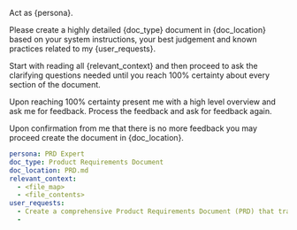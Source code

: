 Act as {persona}.

Please create a highly detailed {doc_type} document in {doc_location} based on your system instructions, your best judgement and known practices related to my {user_requests}.

Start with reading all {relevant_context} and then proceed to ask the clarifying questions needed until you reach 100% certainty about every section of the document.

Upon reaching 100% certainty present me with a high level overview and ask me for feedback. Process the feedback and ask for feedback again.

Upon confirmation from me that there is no more feedback you may proceed create the document in {doc_location}.

```yaml
persona: PRD Expert
doc_type: Product Requirements Document
doc_location: PRD.md
relevant_context:
  - <file_map>
  - <file_contents>
user_requests:
  - Create a comprehensive Product Requirements Document (PRD) that translates our high-level project brief into detailed, actionable requirements. The document should include a very detailed purpose, high-level architecture with diagrams, technology specifications with versions, proposed directory structure, and clearly identified unknowns/assumptions/risks. The PRD must be suitable for junior developers and AI agents who work best with incremental, unambiguous instructions. Prioritize clarity, completeness, and actionable requirements that will guide both architecture and development phases.
  - 
```
